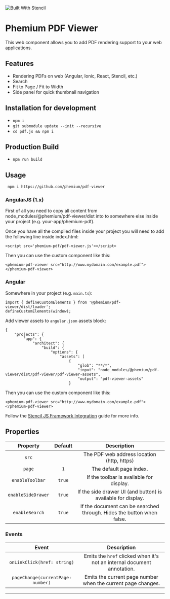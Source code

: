 ![Built With Stencil](https://img.shields.io/badge/-Built%20With%20Stencil-16161d.svg?logo=data%3Aimage%2Fsvg%2Bxml%3Bbase64%2CPD94bWwgdmVyc2lvbj0iMS4wIiBlbmNvZGluZz0idXRmLTgiPz4KPCEtLSBHZW5lcmF0b3I6IEFkb2JlIElsbHVzdHJhdG9yIDE5LjIuMSwgU1ZHIEV4cG9ydCBQbHVnLUluIC4gU1ZHIFZlcnNpb246IDYuMDAgQnVpbGQgMCkgIC0tPgo8c3ZnIHZlcnNpb249IjEuMSIgaWQ9IkxheWVyXzEiIHhtbG5zPSJodHRwOi8vd3d3LnczLm9yZy8yMDAwL3N2ZyIgeG1sbnM6eGxpbms9Imh0dHA6Ly93d3cudzMub3JnLzE5OTkveGxpbmsiIHg9IjBweCIgeT0iMHB4IgoJIHZpZXdCb3g9IjAgMCA1MTIgNTEyIiBzdHlsZT0iZW5hYmxlLWJhY2tncm91bmQ6bmV3IDAgMCA1MTIgNTEyOyIgeG1sOnNwYWNlPSJwcmVzZXJ2ZSI%2BCjxzdHlsZSB0eXBlPSJ0ZXh0L2NzcyI%2BCgkuc3Qwe2ZpbGw6I0ZGRkZGRjt9Cjwvc3R5bGU%2BCjxwYXRoIGNsYXNzPSJzdDAiIGQ9Ik00MjQuNywzNzMuOWMwLDM3LjYtNTUuMSw2OC42LTkyLjcsNjguNkgxODAuNGMtMzcuOSwwLTkyLjctMzAuNy05Mi43LTY4LjZ2LTMuNmgzMzYuOVYzNzMuOXoiLz4KPHBhdGggY2xhc3M9InN0MCIgZD0iTTQyNC43LDI5Mi4xSDE4MC40Yy0zNy42LDAtOTIuNy0zMS05Mi43LTY4LjZ2LTMuNkgzMzJjMzcuNiwwLDkyLjcsMzEsOTIuNyw2OC42VjI5Mi4xeiIvPgo8cGF0aCBjbGFzcz0ic3QwIiBkPSJNNDI0LjcsMTQxLjdIODcuN3YtMy42YzAtMzcuNiw1NC44LTY4LjYsOTIuNy02OC42SDMzMmMzNy45LDAsOTIuNywzMC43LDkyLjcsNjguNlYxNDEuN3oiLz4KPC9zdmc%2BCg%3D%3D&colorA=16161d&style=flat-square)

# Phemium PDF Viewer

This web component allows you to add PDF rendering support to your web applications.

## Features
- Rendering PDFs on web (Angular, Ionic, React, Stencil, etc.)
- Search
- Fit to Page / Fit to Width
- Side panel for quick thumbnail navigation

## Installation for development
- `npm i`
- `git submodule update --init --recursive`
- `cd pdf.js && npm i`

## Production Build
- `npm run build`

## Usage

```bash
 npm i https://github.com/phemium/pdf-viewer
```

### AngularJS (1.x)

First of all you need to copy all content from node_modules/@phemium/pdf-viewer/dist into to somewhere else inside your project (e.g. your-app/phemium-pdf).

Once you have all the compiled files inside your project you will need to add the following line inside index.html:

```
<script src='phemium-pdf/pdf-viewer.js'></script>

```
Then you can use the custom component like this: 

```
<phemium-pdf-viewer src="http://www.mydomain.com/example.pdf"></phemium-pdf-viewer>
```

### Angular

Somewhere in your project (e.g. `main.ts`):
```
import { defineCustomElements } from '@phemium/pdf-viewer/dist/loader';
defineCustomElements(window);
```

Add viewer assets to `angular.json` assets block:
```
{
    "projects": {
        "app": {
            "architect": {
                "build": {
                    "options": {
                        "assets": [
                            {
                                "glob": "**/*",
                                "input": "node_modules/@phemium/pdf-viewer/dist/pdf-viewer/pdf-viewer-assets",
                                "output": "pdf-viewer-assets"
                            }
```
Then you can use the custom component like this: 

```
<phemium-pdf-viewer src="http://www.mydomain.com/example.pdf"></phemium-pdf-viewer>
```

Follow the [Stencil JS Framework Integration](https://stenciljs.com/docs/overview) guide for more info.

## Properties
|Property|Default|Description
:---:|:---:|:---:
|`src`||The PDF web address location (http, https)|
|`page`|`1`|The default page index.|
|`enableToolbar`|`true`|If the toolbar is available for display.|
|`enableSideDrawer`|`true`|If the side drawer UI (and button) is available for display.|
|`enableSearch`|`true`|If the document can be searched through. Hides the button when false.|

### Events
|Event|Description|
:---:|:---:
|`onLinkClick(href: string)`|Emits the `href` clicked when it's not an internal document annotation.|
|`pageChange(currentPage: number)`|Emits the current page number when the current page changes.|

---
